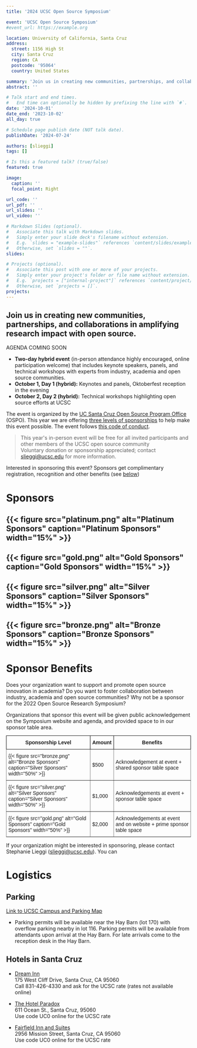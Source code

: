 ```yaml
---
title: '2024 UCSC Open Source Symposium'

event: 'UCSC Open Source Symposium'
#event_url: https://example.org

location: University of California, Santa Cruz
address:
  street: 1156 High St
  city: Santa Cruz
  region: CA
  postcode: '95064'
  country: United States

summary: 'Join us in creating new communities, partnerships, and collaborations in amplifying research impact with open source.'
abstract: ''

# Talk start and end times.
#   End time can optionally be hidden by prefixing the line with `#`.
date: '2024-10-01'
date_end: '2023-10-02'
all_day: true

# Schedule page publish date (NOT talk date).
publishDate: '2024-07-24'

authors: [slieggi]
tags: []

# Is this a featured talk? (true/false)
featured: true

image:
  caption: ''
  focal_point: Right

url_code: ''
url_pdf: ''
url_slides: ''
url_video: ''

# Markdown Slides (optional).
#   Associate this talk with Markdown slides.
#   Simply enter your slide deck's filename without extension.
#   E.g. `slides = "example-slides"` references `content/slides/example-slides.md`.
#   Otherwise, set `slides = ""`.
slides:

# Projects (optional).
#   Associate this post with one or more of your projects.
#   Simply enter your project's folder or file name without extension.
#   E.g. `projects = ["internal-project"]` references `content/project/deep-learning/index.md`.
#   Otherwise, set `projects = []`.
projects:
---
```




## Join us in creating new communities, partnerships, and collaborations in amplifying research impact with open source.

AGENDA COMING SOON

- **Two-day hybrid event** (in-person attendance highly encouraged, online participation welcome) that includes keynote speakers, panels, and technical workshops with experts from industry, academia and open source communities. 
- **October 1, Day 1 (hybrid):** Keynotes and panels, Oktoberfest reception in the evening
- **October 2, Day 2 (hybrid):** Technical workshops highlighting open source efforts at UCSC


The event is organized by the [UC Santa Cruz Open Source Program Office](https://ospo.ucsc.edu/) (OSPO). This year we are offering [three levels of sponsorships](#sponsors) to help make this event possible. The event follows [this code of conduct](https://docs.google.com/document/d/e/2PACX-1vQMA4vVjqQYmAvSRpjOemfBJUb-1NsBThQSvJOrECzyYJz9myHrqdr6DBV2oFFBpvFeQ7TG_Sn793SZ/pub).

> This year's in-person event will be free for all invited participants and other members of the UCSC open source community  
> Voluntary donation or sponsorship appreciated; contact slieggi@ucsc.edu for more information.  

Interested in sponsoring this event? Sponsors get complimentary registration, recognition and other benefits (see [below](#sponsor-benefits))

# Sponsors

## {{< figure src="platinum.png" alt="Platinum Sponsors" caption="Platinum Sponsors" width="15%" >}}

## {{< figure src="gold.png" alt="Gold Sponsors" caption="Gold Sponsors" width="15%" >}}

## {{< figure src="silver.png" alt="Silver Sponsors" caption="Silver Sponsors" width="15%" >}}

## {{< figure src="bronze.png" alt="Bronze Sponsors" caption="Bronze Sponsors" width="15%" >}}

# Sponsor Benefits

Does your organization want to support and promote open source innovation in academia? Do you want to foster collaboration between industry, academia and open source communities? Why not be a sponsor for the 2022 Open Source Research Symposium?  

Organizations that sponsor this event will be given public acknowledgement on the Symposium website and agenda, and provided space to in our sponsor table area.

<style type="text/css">
.tg  {border-collapse:collapse;border-spacing:0;margin:0px auto;}
.tg td{border-color:black;border-style:solid;border-width:1px;font-family:Arial, sans-serif;font-size:14px;
  overflow:hidden;padding:10px 5px;word-break:normal;}
.tg th{border-color:black;border-style:solid;border-width:1px;font-family:Arial, sans-serif;font-size:14px;
  font-weight:bold;overflow:hidden;padding:10px 5px;word-break:normal;}
.tg .tg-0pky{border-color:inherit;text-align:left;vertical-align: middle}
</style>
<table class="tg">
<thead>
  <tr>
    <th class="th-0pky">Sponsorship Level</th>
    <th class="th-0pky">Amount</th>
    <th class="th-0pky">Benefits</th>
  </tr>
</thead>
<tbody>
  <tr>
    <td class="tg-0pky">{{< figure src="bronze.png" alt="Bronze Sponsors" caption="Silver Sponsors" width="50%" >}}</td>
    <td class="tg-0pky">$500</td>
    <td class="tg-0pky">Acknowledgement at event + shared sponsor table space</td>
  </tr>
  <tr>
    <td class="tg-0pky">{{< figure src="silver.png" alt="Silver Sponsors" caption="Silver Sponsors" width="50%" >}}</td>
    <td class="tg-0pky">$1,000</td>
    <td class="tg-0pky">Acknowledgements at event + sponsor table space</td>
  </tr>
  <tr>
    <td class="tg-0pky">{{< figure src="gold.png" alt="Gold Sponsors" caption="Gold Sponsors" width="50%" >}}</td>
    <td class="tg-0pky">$2,000</td>
    <td class="tg-0pky">Acknowledgements at event and on website + prime sponsor table space</td>
  </tr>
</tbody>
</table>  


If your organization might be interested in sponsoring, please contact Stephanie Lieggi ([slieggi@ucsc.edu](mailto:slieggi@ucsc.edu)). You can 


# Logistics

## Parking

[Link to UCSC Campus and Parking Map](https://taps.ucsc.edu/pdf/parking-map.pdf)  

- Parking permits will be available near the Hay Barn (lot 170) with overflow parking nearby in lot 116. Parking permits will be available from attendants upon arrival at the Hay Barn. For late arrivals come to the reception desk in the Hay Barn.

## Hotels in Santa Cruz

- [Dream Inn](http://www.dreaminnsantacruz.com)  
175 West Cliff Drive, Santa Cruz, CA 95060  
Call 831-426-4330 and ask for the UCSC rate (rates not available online)  

- [The Hotel Paradox](https://www.marriott.com/en-us/hotels/sjcak-hotel-paradox-autograph-collection/overview/?scid=f2ae0541-1279-4f24-b197-a979c79310b0)  
611 Ocean St., Santa Cruz, 95060  
Use code UC0 online for the UCSC rate  

- [Fairfield Inn and Suites](https://www.marriott.com/en-us/hotels/sjccr-fairfield-inn-and-suites-santa-cruz/overview/?scid=f2ae0541-1279-4f24-b197-a979c79310b0)  
2956 Mission Street, Santa Cruz, CA 95060  
Use code UC0 online for the UCSC rate  
